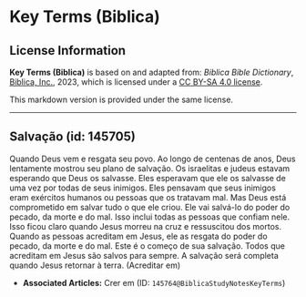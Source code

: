 # Key Terms (Biblica)

## License Information

**Key Terms (Biblica)** is based on and adapted from: _Biblica Bible Dictionary_, [Biblica, Inc.](https://www.biblica.com/), 2023, which is licensed under a [CC BY-SA 4.0 license](https://creativecommons.org/licenses/by-sa/4.0/legalcode.en).

This markdown version is provided under the same license.



--------------------------------

## Salvação (id: 145705)

Quando Deus vem e resgata seu povo. Ao longo de centenas de anos, Deus lentamente mostrou seu plano de salvação. Os israelitas e judeus estavam esperando que Deus os salvasse. Eles esperavam que ele os salvasse de uma vez por todas de seus inimigos. Eles pensavam que seus inimigos eram exércitos humanos ou pessoas que os tratavam mal. Mas Deus está comprometido em salvar tudo o que ele criou. Ele vai salvá\-lo do poder do pecado, da morte e do mal. Isso inclui todas as pessoas que confiam nele. Isso ficou claro quando Jesus morreu na cruz e ressuscitou dos mortos. Quando as pessoas acreditam em Jesus, ele as resgata do poder do pecado, da morte e do mal. Este é o começo de sua salvação. Todos que acreditam em Jesus são salvos para sempre. A salvação será completa quando Jesus retornar à terra. (Acreditar em)

* **Associated Articles:** Crer em (ID: `145764@BiblicaStudyNotesKeyTerms`)

